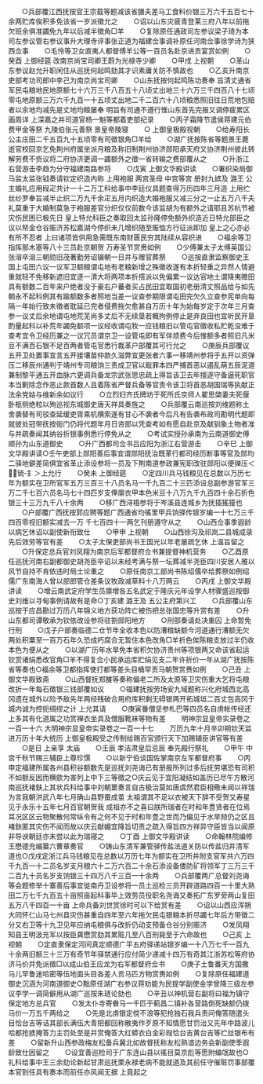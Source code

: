 <!-- { "loadSidebar": true } -->
　　○兵部覆江西抚按官王宗载等题减该省膳夫差马工食料价银三万六千五百七十余两贮库俟积多免该省一岁派徵允之
　　○诏以山东灾疲青登莱三府八年以前拖欠班余俱准蠲免九年以后减半徵角□羊
　　○复除原任通政司左参议梁子琦为本司左参议管右参议事升大理寺评事张正道为福建佥事调补原任河南佥事徐学诗为狭西佥事
　　○毛怜等卫女直夷人都督傅羊公等一百员名赴京进贡宴赏如例
　　○癸酉  上御经筵  改南京尚宝司卿王蔚为光禄寺少卿
　　○甲戌  上视朝
　　○革山东参议赵允升职闲住从巡抚何起鸣劾其才识素庸关防不慎故也
　　○乙亥升南京吏部考功司郎中李己为南京尚宝司卿
　　○山东抚按何起鸣陈功奏奉  旨清丈通省军民屯粮地民地原额七十六万三千八百五十八顷丈出地三十六万三千四百八十七顷零屯地原额三万六千九百一十五顷丈出地二千二百六十八顷粮悉照旧往日荒地包赔者以余地均减先是丈地均粮屡奉  明旨有司通不遵行惟山东首先完报又调停疲累区画周详  上深嘉之并司道官杨一魁等都着吏部纪录
　　○丙子霜降节遣侯蒋建元伯费甲金等祭  九陵伯张元善祭  景皇帝陵寝
　　○  上御皇极殿视朝
　　○给寿阳长公主庄田二千五百九十五顷零有司徵银角□羊给
　　○湖广抚按陈省等题景王薨逝官校回京乞免荆州府属坐派月粮及称旧制荆州协济郧阳承天府又协济荆州彼此转解劳费不赀议将二府协济更调一蠲额外之徵一省转输之费部覆从之
　　○升浙江右营游击李趋为分守福建南路参将
　　○戊寅  上御文华殿讲读
　　○署织染局御马监太监张钺奏请钦定织造内称  上用袍服  两宫圣母  中宫等宫  册封九嫔及  潞王  公主婚礼应用叚疋共计一十二万工科给事中李廷仪具题查得万历四年三月造  上用纻丝纱罗奉旨减半止织二万九千余疋五月内织造大婚袍服又减三分之一止五万八千夫礼莫重于大婚制莫急于袍服差官分织仅仅前数今该监胡为有额外之请耶且苏杭节被灾伤民困已极先日  皇上特允科臣之奏取回太监孙隆停免额外织造近日特允部臣之议以帑金仓谷赈济苏松嘉湖今停织未几增织随至赈恤方行征派即加  皇上之心亦必有所不忍者  上曰诸项皆供用急需既东南财匮民穷其陆续从容织进
　　○福余等卫指挥那木塞等八十三员赴京朝贺  万寿圣节赏赉如例
　　○少傅兼太子太傅英国公张溶卒溶三朝勋旧茂著勤劳诏辍朝一日并与赠官葬祭
　　○巡按直隶监察御史王国上屯田六议一议军卫额粮谓屯地有老粮新增之殊徵收遂有本折轻重之异然人情避重就轻不免移新遮旧宜逐一清大将两项本折撘派以免偏累一议达官地土谓降夷赡田具有额数二百年来户绝者没于豪右户蕃者买占民田宜取国初老册清丈照品给与如先朝永不起科例其有踰额数多者照地当差一议查参期限谓屯田完欠久立查参宪单向每隔一年始行致未徵者耽延已完者侵费拖欠愈甚自万历十年为始每岁定于次年三月查参一议丈后余地谓屯地荒芜尚多丈后不无续垦若概拘例停止是弃良田也宜听民开垦酌量起科以补荒年蠲免额项一议经收谓屯牧一应钱粮旧以管屯官徵收私贮乾没难于查考宜令卫经历兼之一议冗员谓京卫一设管屯即有军伴烦费今后惟额多者照旧凡米豆不满百石银不足百两者管屯官悉行裁革户部覆其可行允之
　　○庚辰兵部覆议五开卫处置事宜言五开接壤苗仲款久滋弊宜更张者六事一移靖州参将于五开以资弹压二移辰州通判于靖州专司粮饷三责成卫官以戢罪本四严捕首恶以遏乱萌五辰泥道兼制黎平通五开血脉六更调兵备龙宗武张思忠疏上得旨该卫去年擅逐守备逼死职官本当剿除念作恶止款首数人且着陈省严督兵备等官责令该卫将首恶胡国瑞等执献正法余党姑与维新余如议行
　　○立烈妇齐氏牌坊于死所氏京师人翟思棨妻夫死偃卧柩侧绝粒以殉巡视东城御史唐天祥具奏旌之
　　○兵部覆云南巡按刘维题称土舍袭替有司驳查延缓吏胥乘机横索遂有甘心不袭者今后凡有告袭布政司勘明代题即就彼处冠带抚按衙门仍将代题年月日咨部以凭查考如有愿自赴京及献驯象土物者准与并疏奏闻其纳谷折银事例悉行停免从之
　　○考试实授孙承南为云南道御史傅顺孙为山东道御史
　　○升广西都司佥书吕应阳为浙江右营游击
　　○辛巳  上御文华殿讲读○壬午吏部上郧阳善后事宜谓郧阳抚治既革行都司经历断事等官及郧均二驿地僻差简俱宜省革止添设参将一员及下荆南道参政兼宪职改驻郧阳以便弹压＜锍-釒＞上允行
　　○癸未  上御经筵
　　○定四川兵马钱粮见在总数以万历七年为额实在卫所官军五万三百三十八员名马一千九百二十三匹添设总副参游官军三万二千七百六员名马七十四匹岁支俸廪衣甲本色米豆十八万九千九百四十余石折色银三十三万九千八十余两
　　○移广西浔梧参将于岑溪县连城乡为抚插猺獞也
　　○户部覆广西抚按郭应聘等题广西通省均徭里甲兵饷驿传银岁编一十七万三千四百零视旧额实减去一万  千七百四十一两乞刊册遵守从之
　　○山西佥事季遐龄以病乞休诏以副使新衔致仕
　　○甲申  上视朝
　　○山西徐沟及祁岚二县城成录先后效劳等官有差
　　○太子太保吏部尚书王国光以年老屡疏乞休  上温旨留之
　　○升保定总兵官刘凤翔为南京后军都督府佥书兼提督神机营务
　　○乙酉原任巡抚河南右副都御史胡尧臣卒诏以未经考满与祭一坛葬减半尧臣四川安居人雅以风节自持不肯依违时局士论重之
　　○原任南京工部尚书陈绍儒卒给葬祭如例绍儒广东南海人曾以部郎管仓差条议牧政减草料十八万两云
　　○丙戌  上御文华殿讲读
　　○增云南武定府学生员廪增各五名武定于隆庆元年设学人材骤盛巡按御史刘维以寻甸事例请故有是命○丁亥建  潞王及  五公主府第兴工
　　○兵部覆山东巡按于应昌勘过万历八年锦义地方获功阵亡被伤把总张国忠等升赏有差
　　○升山东都司谭敬承为钦依改设参将驻劄郧阳地方
　　○刑部奏请处决重囚  上命暂免行刑
　　○戊子户部奏临德二仓节年全收本色以防漕粮缺额今河道通行漕额无欠两处积粟至一百万石年久恐成朽腐合无暂住本色改角□羊折色俟陈粮支放过半仍收本色为便从之
　　○以湖广历年水旱免本省积欠协济贵州等项银两又命该省起运钦赏诸绢悉改官角□羊不得复佥小民承运库贮绢见支二年许折价一年从湖广抚按陈省等奏也○福余等卫都指挥使打都等差头目桶罕贡马朝贺赏赉如例
　　○己丑  上御文华殿致斋
　　○山西督抚郑雒等奏称偏老二所及太原等卫灾伤重大乞将屯粮改折一年每石徵银三钱部覆如议
　　○福建抚按劳场安九域题称兴化府城西北高冈遗在城外以险予敌先年两经残破合用府库积剩无碍银两开拓城垣二百丈包高冈于城内诚为控扼绸缪之计  上允其请
　　○庚寅番僧坚参札巴等四员名自虏帐传经还  上多其有化道属之功赏禅衣坐具及僧服靴袜等物有差
　　明神宗显皇帝实录卷之一百一十六
大明神宗显皇帝实录卷之一百一十七
　　万历九年十月辛卯朔钦天监进万历十年大统历  上御皇极殿受之传制给赐百官颁行天下加赐辅臣讲官等有差
　　○是日  上亲享  太庙
　　○壬辰  孝洁肃皇后忌辰  奉先殿行祭礼
　　○甲午  中宫千秋节赐三辅臣上尊珍馔
　　○以新宁伯谈国佐掌南京左军都督府事
　　○丙申定福建所属各州县积谷额数先是巡抚刘尧诲已有册报所列过多后抚劳堪恐有司积不如额反因而横歛为害列上中下三等徵之○庆云见于宜阳凝结如盖历已尽午方散河南巡抚褚鈇上其状兵科给事中刘朝噩奏言自古极治莫如唐虞然君臣相儆未闻以祥瑞为言我朝洪武八年七月确山县野蚕成茧  太祖谓其不足以衣被天下辞不受贺又寿星见于永乐十五年七月百官朝贺我  成祖亦不之喜曰朕所瑞者在时和年豊贤者在位焉耳况区区云物聚散何常纵令有之何不见于时和年豊之世而乃偏见于水旱频仍之区且褚鈇匿其灾伤不闻而故以庆云献媚宜降旨切责之疏入得旨四方祥异守臣皆当以闻原非导谀朝廷亦未尝以此为瑞寝之
　　○丁酉  上御文华殿讲读
　　○命翰林院编修王懋德充编纂六曹章奏官
　　○铸山东清军兼管驿传盐法道关防以传盐归并清军道也○戊戌定浙江兵马钱粮见在总数以万历七年为额实在卫所并附支官军共六万四千九百一十二员名岁支月粮六十二万六百二十余石添设备倭防矿将领军丁三万三千二百九十员名岁支饷银三十四万八千三百一十余两
　　○兵部覆两广总督刘尧诲等会题修举十寨善后事宜徙南丹卫设参将一员土巡检三员开辟道路四百一十里大熟田二万七千九百五十亩照亩起科事毕上效劳员役职名尧诲又奏拓广东罗旁两山复田五万八千四百一十亩  上命兵备刘世赏徐时可以下给赏有差
　　○诏以山西应浑朔大同怀仁山马七州县灾伤甚重自四年至六年拖欠民屯银粮本折尽蠲七年后方带徵二分又右卫等十九卫见年应纳屯粮俱与改折仍动支预备仓谷分别赈济
　　○发凤翔知县王明汲充军以按臣龚懋赏劾其累赃几至八百刑毙至于六命故也
　　○己亥  上视朝
　　○定直隶保定河间真定顺德广平五府驿递站银岁编一十八万七千一百九十余两旧额三十三万有奇节年驿禁通行应付简少递减十四万有奇其江浙苏松等府协济马价并免派徵□以成山伯王应龙为右军都督府佥书
　　○庚子土鲁番天方国撒马儿罕鲁迷哈密等伍地面头目各差人贡马匹方物赏赉如例
　　○复除原任福建道御史沉涵为河南道御史○黜原任湖广右参议蒋劝能为民提学副使金学曾降三级左参议李学一调简僻用从湖广巡按朱琏论劾也
　　○辛丑以神机营右副将曰福为镇守保定地方总兵官
　　○发太仆寺寄餋马一千匹于蓟昌二镇补各营路倒死缺额仍拨马价一万五千两给之
　　○先是北虏银定傥不浪等犯抢独石我兵责问俺答随遣头目恰台吉等诘其部长满伍大青把都回称散夷作歹原不知情愿甘罚治又先年中路波儿哈都抢掳掩答力主罚处至是并赏俺答大红蟒衣白金彩叚恰台吉黄台吉等纻丝银布有差
　　○留新升山西参政梅友松备兵冀北如故督抚称友松熟谙边务会新副使季遐龄致仕因留之
　　○设宜善巡检司于广东连山县以徭目莫京彪等愿附编氓故也○礼科给事中王三余劾论新起甘肃巡抚栗永禄老病不能就道及其前任守催赃罚事部覆本官到任具有奏本而前任亦风闻无据  上竟起之
